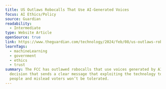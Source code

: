 ```yaml
---
title: US Outlaws Robocalls That Use AI-Generated Voices
focus: AI Ethics/Policy
source: Guardian
readability:
  - Intermediate
type: Website Article
openSource: true
link: https://www.theguardian.com/technology/2024/feb/08/us-outlaws-robocalls-ai-generated-voices
learnTags:
  - machineLearning
  - government
  - ethics
  - trust
summary: The FCC has outlawed robocalls that use voices generated by AI, a
  decision that sends a clear message that exploiting the technology to scam
  people and mislead voters won’t be tolerated.
---
```

